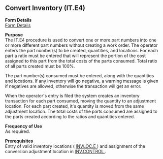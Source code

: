 ##  Convert Inventory (IT.E4)

<PageHeader />

**Form Details**  
[ Form Details ](IT-E4-1/README.md)   

**Purpose**  
The IT.E4 procedure is used to convert one or more part numbers into one or
more different part numbers without creating a work order. The operator enters
the part number(s) to be created, quantities, and locations. For each part a
ratio must be entered that will represent the portion of the cost assigned to
this part from the total costs of the parts consumed. Total ratio of all parts
created must be 100%.  
  
The part number(s) consumed must be entered, along with the quantities and
locations. If any inventory will go negative, a warning message is given if
negatives are allowed, otherwise the transaction will get an error.  
  
When the operator's entry is filed the system creates an inventory transaction
for each part consumed, moving the quantity to an adjustment location. For
each part created, it's quantity is moved from the same adjustment location.
The total costs of the parts consumed are assigned to the parts created
according to the ratios and quantities entered.  

**Frequency of Use**  
As required.

**Prerequisites**  
Entry of valid inventory locations ( [ INVLOC.E ](../INVLOC-E/README.md) ) and assignment of the conversion adjustment location in [ INV.CONTROL ](../INV-CONTROL/README.md) . 

<badge text= "Version 8.10.57" vertical="middle" />

<PageFooter />